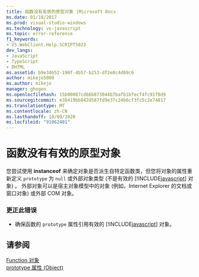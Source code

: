 ```yaml
---
title: 函数没有有效的原型对象 |Microsoft Docs
ms.date: 01/18/2017
ms.prod: visual-studio-windows
ms.technology: vs-javascript
ms.topic: error-reference
f1_keywords:
- VS.WebClient.Help.SCRIPT5023
dev_langs:
- JavaScript
- TypeScript
- DHTML
ms.assetid: b9e34652-190f-4b57-b253-df2e8c4d09c6
author: mikejo5000
ms.author: mikejo
manager: ghogen
ms.openlocfilehash: 15b00087cd66b873044b7bafb1bfecf4fc91f8d9
ms.sourcegitcommit: e38419bb842d587fd9e37c24b6cf3fc5c2e74817
ms.translationtype: MT
ms.contentlocale: zh-CN
ms.lasthandoff: 10/09/2020
ms.locfileid: "91862401"
---
```

# <a name="function-does-not-have-a-valid-prototype-object"></a>函数没有有效的原型对象
您尝试使用 **instanceof** 来确定对象是否派生自特定函数类，但您将对象的属性重新定义 `prototype` 为 `null` 或外部对象类型 (不是有效的 [!INCLUDE[javascript](../../javascript/includes/javascript-md.md)] 对象) 。 外部对象可以是宿主对象模型中的对象 (例如，Internet Explorer 的文档或窗口对象) 或外部 COM 对象。  
  
### <a name="to-correct-this-error"></a>更正此错误  
  
- 确保函数的 `prototype` 属性引用有效的 [!INCLUDE[javascript](../../javascript/includes/javascript-md.md)] 对象。  
  
## <a name="see-also"></a>请参阅  
 [Function 对象](https://developer.mozilla.org/docs/Web/JavaScript/Reference/Global_Objects/Function)   
 [prototype 属性 (Object)](https://developer.mozilla.org/docs/Web/JavaScript/Reference/Global_Objects/Object)